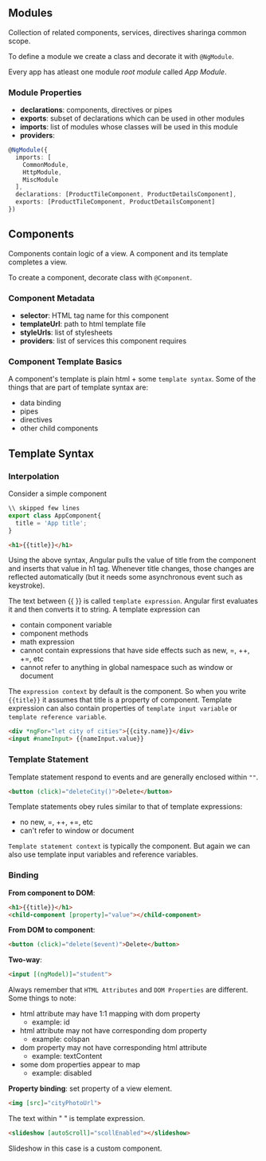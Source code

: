 ## Modules
Collection of related components, services, directives sharinga common scope.

To define a module we create a class and decorate it with `@NgModule`.

Every app has atleast one module *root module*  called *App Module*.

### Module Properties
- **declarations**: components, directives or pipes
- **exports**: subset of declarations which can be used in other modules
- **imports**: list of modules whose classes will be used in this module
- **providers**: 

```ts
@NgModule({
  imports: [
    CommonModule,
    HttpModule,
    MiscModule
  ],
  declarations: [ProductTileComponent, ProductDetailsComponent],
  exports: [ProductTileComponent, ProductDetailsComponent]
})
```

## Components
Components contain logic of a view. A component and its template completes a view.

To create a component, decorate class with `@Component`.

### Component Metadata
- **selector**: HTML tag name for this component
- **templateUrl**: path to html template file
- **styleUrls**: list of stylesheets
- **providers**: list of services this component requires

### Component Template Basics
A component's template is plain html + some `template syntax`. Some of the things that are part of template syntax are:
- data binding
- pipes
- directives
- other child components

## Template Syntax
### Interpolation
Consider a simple component
```ts
\\ skipped few lines
export class AppComponent{
  title = 'App title';
}
```
```html
<h1>{{title}}</h1>
```
Using the above syntax, Angular pulls the value of title from the component and inserts that value in h1 tag. Whenever title changes, those changes are reflected automatically (but it needs some asynchronous event such as keystroke).  
  
The text between {{ }} is called `template expression`. Angular first evaluates it and then converts it to string. A template expression can
- contain component variable
- component methods
- math expression
- cannot contain expressions that have side effects such as new, =, ++, +=, etc 
- cannot refer to anything in global namespace such as window or document 
  
The `expression context` by default is the component. So when you write `{{title}}` it assumes that title is a property of component. Template expression can also contain properties of `template input variable` or `template reference variable`.
```html
<div *ngFor="let city of cities">{{city.name}}</div>
<input #nameInput> {{nameInput.value}}
```
### Template Statement
Template statement respond to events and are generally enclosed within `""`.
```html
<button (click)="deleteCity()">Delete</button>
```
Template statements obey rules similar to that of template expressions:
- no new, =, ++, +=, etc
- can't refer to window or document
  
`Template statement context` is typically the component. But again we can also use template input variables and reference variables.

### Binding
**From component to DOM**:
```html
<h1>{{title}}</h1>
<child-component [property]="value"></child-component>
```
**From DOM to component**:
```html
<button (click)="delete($event)">Delete</button>
```
**Two-way**:
```html
<input [(ngModel)]="student">
```
Always remember that `HTML Attributes` and `DOM Properties` are different. Some things to note:
- html attribute may have 1:1 mapping with dom property
  - example: id
- html attribute may not have corresponding dom property
  - example: colspan
- dom property may not have corresponding html attribute
  - example: textContent
- some dom properties appear to map
  - example: disabled

**Property binding**: set property of a view element.
```html
<img [src]="cityPhotoUrl">
```
The text within " " is template expression.
```html
<slideshow [autoScroll]="scollEnabled"></slideshow>
```
Slideshow in this case is a custom component.